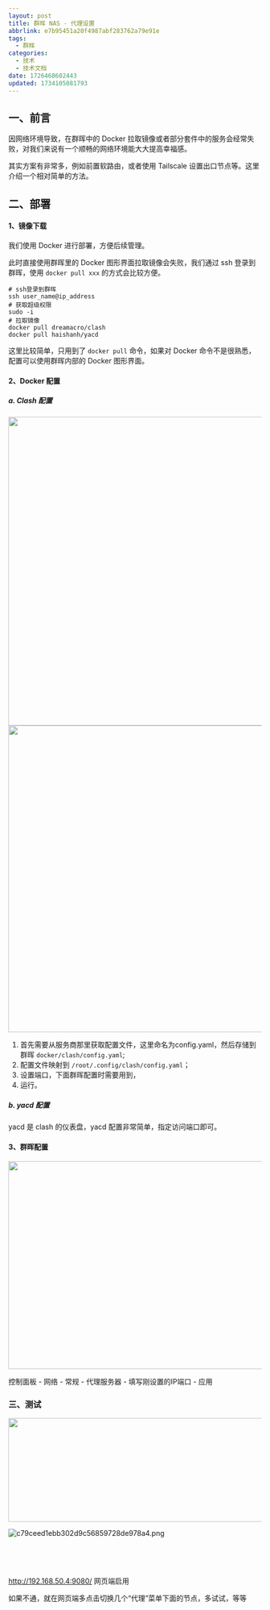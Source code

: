 ```yaml
---
layout: post
title: 群晖 NAS - 代理设置
abbrlink: e7b95451a20f4987abf283762a79e91e
tags:
  - 群辉
categories:
  - 技术
  - 技术文档
date: 1726468602443
updated: 1734105081793
---
```


## 一、前言

因网络环境导致，在群晖中的 Docker 拉取镜像或者部分套件中的服务会经常失败，对我们来说有一个顺畅的网络环境能大大提高幸福感。

其实方案有非常多，例如前置软路由，或者使用 Tailscale 设置出口节点等。这里介绍一个相对简单的方法。

## 二、部署

#### 1、镜像下载

我们使用 Docker 进行部署，方便后续管理。

此时直接使用群晖里的 Docker 图形界面拉取镜像会失败，我们通过 ssh 登录到群晖，使用 `docker pull xxx` 的方式会比较方便。

```
# ssh登录到群晖
ssh user_name@ip_address
# 获取超级权限
sudo -i
# 拉取镜像
docker pull dreamacro/clash
docker pull haishanh/yacd
```

这里比较简单，只用到了 `docker pull` 命令，如果对 Docker 命令不是很熟悉，配置可以使用群晖内部的 Docker 图形界面。

#### 2、Docker 配置

##### a. Clash 配置

<img width="720" height="613" src="/resources/aa8245cf85d04f379f1c156981a8b4e0.png" class="jop-noMdConv"> <img width="720" height="609" src="/resources/095fc99b128a46e7ac8dba3171421ac0.png" class="jop-noMdConv">

1. 首先需要从服务商那里获取配置文件，这里命名为config.yaml，然后存储到群晖 `docker/clash/config.yaml`;
2. 配置文件映射到 `/root/.config/clash/config.yaml`；
3. 设置端口，下面群晖配置时需要用到，
4. 运行。

##### b. yacd 配置

yacd 是 clash 的仪表盘，yacd 配置非常简单，指定访问端口即可。

#### 3、群晖配置

<img width="720" height="413" src="/resources/185a66a540a048faaeb4af7bfbb8353a.png" class="jop-noMdConv">

控制面板 - 网络 - 常规 - 代理服务器 - 填写刚设置的IP端口 - 应用

### 三、测试

<img width="720" height="206" src="/resources/055686db64f5440a8117f7adf5fb1966.png" class="jop-noMdConv">

![c79ceed1ebb302d9c56859728de978a4.png](/resources/258b5ae8593c49049634feea5582dfd9.png)

 

 

<http://192.168.50.4:9080/> 网页端启用

如果不通，就在网页端多点击切换几个“代理”菜单下面的节点，多试试，等等
